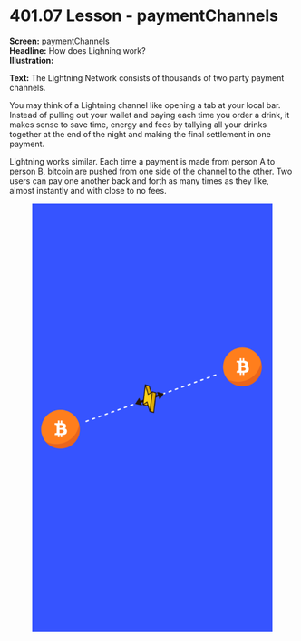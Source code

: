 # 401.07 Lesson - paymentChannels

**Screen:** paymentChannels\
**Headline:** How does Lighning work?\
**Illustration:**

**Text:** The Lightning Network consists of thousands of two party payment channels.&#x20;

You may think of a Lightning channel like opening a tab at your local bar. Instead of pulling out your wallet and paying each time you order a drink, it makes sense to save time, energy and fees by tallying all your drinks together at the end of the night and making the final settlement in one payment.&#x20;

Lightning works similar. Each time a payment is made from person A to person B, bitcoin are pushed from one side of the channel to the other. Two users can pay one another back and forth as many times as they like, almost instantly and with close to no fees.

<figure><img src="../.gitbook/assets/401-07.png" alt=""><figcaption></figcaption></figure>
